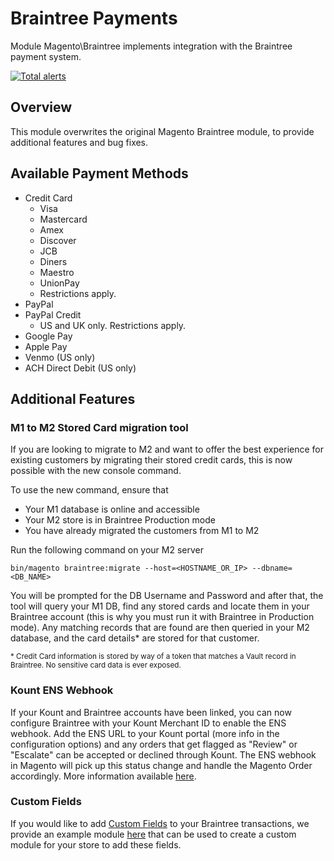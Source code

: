 # Braintree Payments

Module Magento\Braintree implements integration with the Braintree payment system.

[![Total alerts](https://img.shields.io/lgtm/alerts/g/genecommerce/module-braintree-magento2.svg?logo=lgtm&style=plastic)](https://lgtm.com/projects/g/genecommerce/module-braintree-magento2/alerts/)

## Overview

This module overwrites the original Magento Braintree module, to provide additional features and bug fixes.

## Available Payment Methods
* Credit Card
    * Visa
    * Mastercard
    * Amex
    * Discover
    * JCB
    * Diners
    * Maestro
    * UnionPay
    * Restrictions apply.
* PayPal
* PayPal Credit
    * US and UK only. Restrictions apply.
* Google Pay
* Apple Pay
* Venmo (US only)
* ACH Direct Debit (US only)

## Additional Features

### M1 to M2 Stored Card migration tool
If you are looking to migrate to M2 and want to offer the best experience for existing customers by migrating their stored
credit cards, this is now possible with the new console command.

To use the new command, ensure that
- Your M1 database is online and accessible
- Your M2 store is in Braintree Production mode
- You have already migrated the customers from M1 to M2

Run the following command on your M2 server

`bin/magento braintree:migrate --host=<HOSTNAME_OR_IP> --dbname=<DB_NAME>`

You will be prompted for the DB Username and Password and after that, the tool will query your M1 DB, find any stored cards
and locate them in your Braintree account (this is why you must run it with Braintree in Production mode).
Any matching records that are found are then queried in your M2 database, and the card details* are stored for that customer.

<small>
* Credit Card information is stored by way of a token that matches a Vault record in Braintree.
No sensitive card data is ever exposed.
</small>

### Kount ENS Webhook
If your Kount and Braintree accounts have been linked, you can now configure Braintree with your Kount Merchant ID to
enable the ENS webhook. Add the ENS URL to your Kount portal (more info in the configuration options) and any orders
that get flagged as "Review" or "Escalate" can be accepted or declined through Kount. The ENS webhook in Magento will
pick up this status change and handle the Magento Order accordingly.
More information available [here](https://articles.braintreepayments.com/guides/fraud-tools/advanced/kount-custom).

### Custom Fields
If you would like to add [Custom Fields](https://articles.braintreepayments.com/control-panel/custom-fields) to your
Braintree transactions, we provide an example module [here](https://github.com/genecommerce/module-braintree-customfields-example)
that can be used to create a custom module for your store to add these fields.
